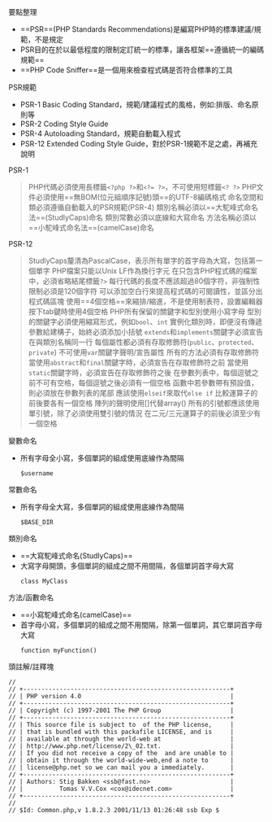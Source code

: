 要點整理
- ==PSR==(PHP Standards Recommendations)是編寫PHP時的標準建議/規範，不是規定
- PSR目的在於以最低程度的限制定訂統一的標準，讓各框架==遵循統一的編碼規範==
- ==PHP Code Sniffer==是一個用來檢查程式碼是否符合標準的工具

PSR規範
- PSR-1 Basic Coding Standard，規範/建議程式的風格，例如:排版、命名原則等
- PSR-2 Coding Style Guide
- PSR-4 Autoloading Standard，規範自動載入程式
- PSR-12 Extended Coding Style Guide，對於PSR-1規範不足之處，再補充說明

PSR-1
>PHP代碼必須使用長標籤`<?php ?>`和`<?= ?>`，不可使用短標籤`<? ?>`
>PHP文件必須使用==無BOM(位元組順序記號)頭==的UTF-8編碼格式
>命名空間和類必須遵循自動載入的PSR規範(PSR-4)
>類別名稱必須以==大駝峰式命名法==(StudlyCaps)命名
>類別常數必須以底線和大寫命名
>方法名稱必須以==小駝峰式命名法==(camelCase)命名

PSR-12
>StudlyCaps釐清為PascalCase，表示所有單字的首字母為大寫，包括第一個單字
>PHP檔案只能以Unix LF作為換行字元
>在只包含PHP程式碼的檔案中，必須省略結尾標籤`?>`
>每行代碼的長度不應該超過80個字符，非強制性限制必須是120個字符
>可以添加空白行來提高程式碼的可閱讀性，並區分出程式碼區塊
>使用==4個空格==來縮排/縮進，不是使用制表符，設置編輯器按下tab鍵時使用4個空格
>PHP所有保留的關鍵字和型別使用小寫字母
>型別的關鍵字必須使用縮寫形式，例如`bool`、`int`
>實例化類別時，即便沒有傳遞參數給建構子，始終必須添加小括號
>`extends`和`implements`關鍵字必須宣告在與類別名稱同一行
>每個屬性都必須有存取修飾符(`public`、`protected`、`private`)
>不可使用`var`關鍵字聲明/宣告屬性
>所有的方法必須有存取修飾符
>當使用`abstract`和`final`關鍵字時，必須宣告在存取修飾符之前
>當使用`static`關鍵字時，必須宣告在存取修飾符之後
>在參數列表中，每個逗號之前不可有空格，每個逗號之後必須有一個空格
>函數中若參數帶有預設值，則必須放在參數列表的尾部
>應該使用`elseif`來取代`else if`
>比較運算子的前後要各有一個空格
>陣列的聲明使用[]代替array()
>所有的引號都應該使用單引號，除了必須使用雙引號的情況
>在二元/三元運算子的前後必須至少有一個空格

變數命名
- 所有字母全小寫，多個單詞的組成使用底線作為間隔
	```
	$username
	```

常數命名
- 所有字母全大寫，多個單詞的組成使用底線作為間隔
	```
	$BASE_DIR
	```

類別命名
- ==大寫駝峰式命名(StudlyCaps)==
- 大寫字母開頭，多個單詞的組成之間不用間隔，各個單詞首字母大寫
	```
	class MyClass
	```

方法/函數命名
- ==小寫駝峰式命名(camelCase)==
- 首字母小寫，多個單詞的組成之間不用間隔，除第一個單詞，其它單詞首字母大寫
	```
	function myFunction()
	```

頭註解/註釋塊
```
//
// +---------------------------------------------------------+
// | PHP version 4.0                                         |
// +---------------------------------------------------------+
// | Copyright (c) 1997-2001 The PHP Group                   |
// +---------------------------------------------------------+
// | This source file is subject to  of the PHP license,     |
// | that is bundled with this packafile LICENSE, and is     |
// | available at through the world-web at                   |
// | http://www.php.net/license/2\_02.txt.                   |
// | If you did not receive a copy of the  and are unable to |
// | obtain it through the world-wide-web,end a note to      |
// | license@php.net so we can mail you a immediately.       |
// +---------------------------------------------------------+
// | Authors: Stig Bakken <ssb@fast.no>                      |
// |          Tomas V.V.Cox <cox@idecnet.com>                |
// +---------------------------------------------------------+
//
// $Id: Common.php,v 1.8.2.3 2001/11/13 01:26:48 ssb Exp $
```